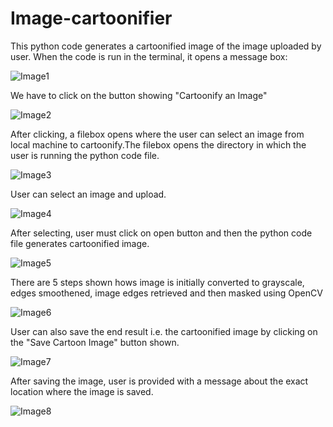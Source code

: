 # Image-cartoonifier

This python code generates a cartoonified image of the image uploaded by user.
When the code is run in the terminal, it opens a message box:

![Image1](images/1.png)

We have to click on the button showing "Cartoonify an Image"

![Image2](images/2.png)

After clicking, a filebox opens where the user can select an image from local machine to cartoonify.The filebox opens the directory in which the user is running the python code file.

![Image3](images/3.png)

User can select an image and upload.

![Image4](images/4.png)

After selecting, user must click on open button and then the python code file generates cartoonified image.

![Image5](images/5.png)

There are 5 steps shown hows image is initially converted to grayscale, edges smoothened, image edges retrieved and then masked using OpenCV

![Image6](images/6.png)

User can also save the end result i.e. the cartoonified image by clicking on the "Save Cartoon Image" button shown.

![Image7](images/7.png)

After saving the image, user is provided with a message about the exact location where the image is saved.

![Image8](images/8.png)
